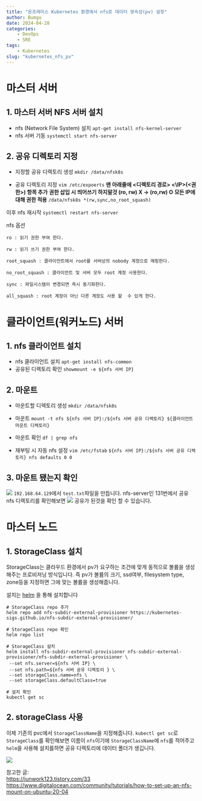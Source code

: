 ```yaml
---
title: "온프레미스 Kubernetes 환경에서 nfs로 데이터 영속성(pv) 설정"
author: Bumgu
date: 2024-04-28
categories: 
    - DevOps
    - SRE
tags: 
    - Kubernetes
slug: "kubernetes_nfs_pv"
---
```

# 마스터 서버
## 1. 마스터 서버 NFS 서버 설치

- nfs (Network File System) 설치
`apt-get install nfs-kernel-server`
- nfs 서버 기동
`systemctl start nfs-server`

## 2. 공유 디렉토리 지정
- 지정할 공유 디렉토리 생성
`mkdir /data/nfsk8s`

- 공유 디렉토리 지정
`vim /etc/expoerts`
**맨 아래줄에 <디렉토리 경로> <\IP>(\<권한>) 항목 추가**
**권한 삽입 시 띄어쓰기 하지말것 (ro, rw) X → (ro,rw) O**
**모든 IP에 대해 권한 적용**
`/data/nfsk8s *(rw,sync,no_root_squash)`

이후 nfs 재시작
`systemctl restart nfs-server`

nfs 옵션
```
ro : 읽기 권한 부여 한다.  
  
rw : 읽기 쓰기 권한 부여 한다.  
  
root_squash : 클라이언트에서 root를 서버상의 nobody 계정으로 매핑한다.  
  
no_root_squash : 클라이언트 및 서버 모두 root 계정 사용한다.  
  
sync : 파일시스템이 변경되면 즉시 동기화한다.  
  
all_squash : root 계정이 아닌 다른 계정도 사용 할  수 있게 한다.
```


# 클라이언트(워커노드) 서버

## 1. nfs 클라이언트 설치
- nfs 클라이언트 설치
`apt-get install nfs-common`
- 공유된 디렉토리 확인
`showmount -e ${nfs 서버 IP}`


## 2. 마운트
- 마운트할 디렉토리 생성
`mkdir /data/nfsk8s`
- 마운트
`mount -t nfs ${nfs 서버 IP}:/${nfs 서버 공유 디렉토리} ${클라이언트 마운트 디렉토리}`
- 마운트 확인
`df | grep nfs`

- 재부팅 시 자동 nfs 설정
`vim /etc/fstab`
`${nfs 서버 IP}:/${nfs 서버 공유 디렉토리} nfs defaults 0 0`

## 3. 마운트 됐는지 확인

![](/images/post/21-nfsk8s/1.png)
`192.168.64.129`에서 `test.txt`파일을 만듭니다.
nfs-server인 131번에서 공유 nfs 디렉토리를 확인해보면
![](/images/post/21-nfsk8s/2.png)
공유가 된것을 확인 할 수 있습니다.


# 마스터 노드
## 1. StorageClass 설치

StorageClass는 클라우드 환경에서 pv가 요구하는 조건에 맞게 동적으로 볼륨을 생성해주는 프로비저닝 방식입니다. 즉 pv가 볼륨의 크기, ssd여부, filesystem type, zone등을 지정하면 그에 맞는 볼륨을 생성해줍니다.

설치는 [helm](https://helm.sh/docs/intro/install/) 을 통해 설치합니다 
```
# StorageClass repo 추가
helm repo add nfs-subdir-external-provisioner https://kubernetes-sigs.github.io/nfs-subdir-external-provisioner/

# StorageClass repo 확인
helm repo list
```

```
# StorageClass 설치
helm install nfs-subdir-external-provisioner nfs-subdir-external-provisioner/nfs-subdir-external-provisioner \
 --set nfs.server=${nfs 서버 IP} \
 --set nfs.path=${nfs 서버 공유 디렉토리 } \
 --set storageClass.name=nfs \
 --set storageClass.defaultClass=true
```

```
# 설치 확인
kubectl get sc
```

## 2. storageClass 사용
이제 기존의 pvc에서 `StorageClassName`을 지정해줍니다. `kubectl get sc`로 `StorageClass`를 확인해보면 이름이 `nfs`이기에 `StorageClassName`에 `nfs`를 적어주고 `helm`을 사용해 설치를하면 공유 디렉토리에 데이터 폴더가 생깁니다.

![](/images/post/21-nfsk8s/3.png)


참고한 글:  
https://junwork123.tistory.com/33  
https://www.digitalocean.com/community/tutorials/how-to-set-up-an-nfs-mount-on-ubuntu-20-04
